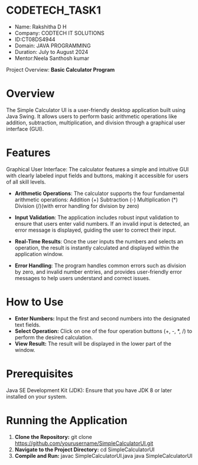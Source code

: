 # CODETECH_TASK1

- Name: Rakshitha D H
- Company: CODTECH IT SOLUTIONS 
- ID:CT08DS4944
- Domain: JAVA PROGRAMMING
- Duration: July to August 2024 
- Mentor:Neela Santhosh kumar

Project Overview: **Basic Calculator Program**

# Overview
The Simple Calculator UI is a user-friendly desktop application built using Java Swing. It allows users to perform basic arithmetic operations like addition, subtraction, multiplication, and division through a graphical user interface (GUI).

# Features
Graphical User Interface: The calculator features a simple and intuitive GUI with clearly labeled input fields and buttons, making it accessible for users of all skill levels.

- **Arithmetic Operations**: The calculator supports the four fundamental arithmetic operations:
  Addition (+)
  Subtraction (-)
  Multiplication (*)
  Division (/)(with error handling for division by zero)

- **Input Validation**: The application includes robust input validation to ensure that users enter valid numbers. If an invalid input is detected, an error message is displayed, guiding the user to correct their input.

- **Real-Time Results**: Once the user inputs the numbers and selects an operation, the result is instantly calculated and displayed within the application window.

- **Error Handling**: The program handles common errors such as division by zero, and invalid number entries, and provides user-friendly error messages to help users understand and correct issues.

# How to Use
- **Enter Numbers:** Input the first and second numbers into the designated text fields.
- **Select Operation:** Click on one of the four operation buttons (+, -, *, /) to perform the desired calculation.
- **View Result:** The result will be displayed in the lower part of the window.

# Prerequisites
Java SE Development Kit (JDK): Ensure that you have JDK 8 or later installed on your system.

# Running the Application
1. **Clone the Repository:**
  git clone https://github.com/yourusername/SimpleCalculatorUI.git
2. **Navigate to the Project Directory:**
  cd SimpleCalculatorUI
3. **Compile and Run:**
  javac SimpleCalculatorUI.java
  java SimpleCalculatorUI


